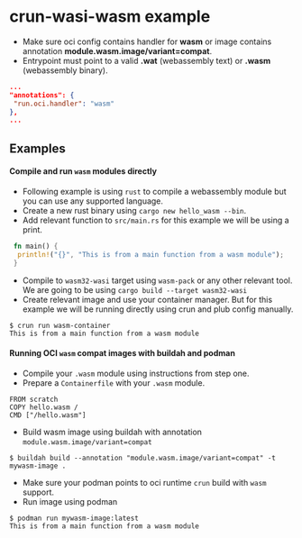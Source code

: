 # crun-wasi-wasm example
* Make sure oci config contains handler for **wasm** or image contains annotation **module.wasm.image/variant=compat**.
* Entrypoint must point to a valid **.wat** (webassembly text) or **.wasm** (webassembly binary).
 ```json
...
"annotations": {
  "run.oci.handler": "wasm"
},
...
```

## Examples
#### Compile and run `wasm` modules directly
* Following example is using `rust` to compile a webassembly module but you can use any supported language.
* Create a new rust binary using `cargo new hello_wasm --bin`.
* Add relevant function to `src/main.rs` for this example we will be using a print.
 ```rust
  fn main() {
   println!("{}", "This is from a main function from a wasm module");
  }
```
* Compile to `wasm32-wasi` target using `wasm-pack` or any other relevant tool. We are going to be using `cargo build --target wasm32-wasi`
* Create relevant image and use your container manager. But for this example we will be running directly using crun and plub config manually.
```console
$ crun run wasm-container
This is from a main function from a wasm module
```

#### Running OCI `wasm` compat images with buildah and podman
* Compile your `.wasm` module using instructions from step one.
* Prepare a `Containerfile` with your `.wasm` module.
 ```Containerfile
 FROM scratch
COPY hello.wasm /
CMD ["/hello.wasm"]
 ```
* Build wasm image using buildah with annotation `module.wasm.image/variant=compat`
```console
$ buildah build --annotation "module.wasm.image/variant=compat" -t mywasm-image .
```
* Make sure your podman points to oci runtime `crun` build with `wasm` support.
* Run image using podman
```console
$ podman run mywasm-image:latest
This is from a main function from a wasm module
```
